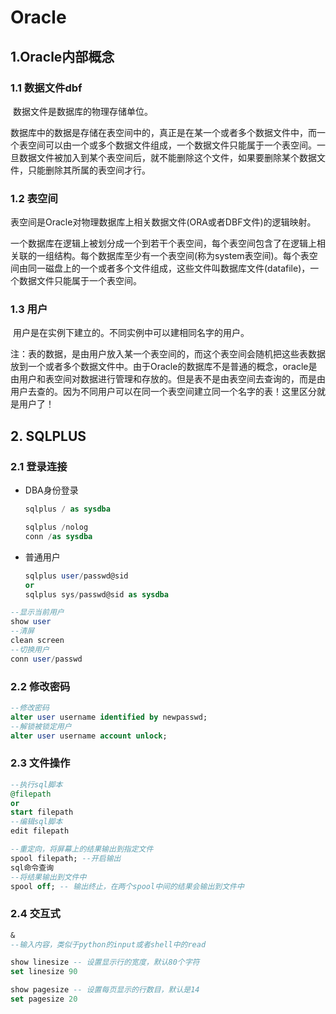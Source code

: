 # Oracle

## 1.Oracle内部概念

### 1.1 数据文件dbf

​		数据文件是数据库的物理存储单位。

数据库中的数据是存储在表空间中的，真正是在某一个或者多个数据文件中，而一个表空间可以由一个或多个数据文件组成，一个数据文件只能属于一个表空间。一旦数据文件被加入到某个表空间后，就不能删除这个文件，如果要删除某个数据文件，只能删除其所属的表空间才行。

### 1.2 表空间

​		表空间是Oracle对物理数据库上相关数据文件(ORA或者DBF文件)的逻辑映射。

一个数据库在逻辑上被划分成一个到若干个表空间，每个表空间包含了在逻辑上相关联的一组结构。每个数据库至少有一个表空间(称为system表空间)。每个表空间由同一磁盘上的一个或者多个文件组成，这些文件叫数据库文件(datafile)，一个数据文件只能属于一个表空间。

### 1.3 用户

​		用户是在实例下建立的。不同实例中可以建相同名字的用户。

注：表的数据，是由用户放入某一个表空间的，而这个表空间会随机把这些表数据放到一个或者多个数据文件中。由于Oracle的数据库不是普通的概念，oracle是由用户和表空间对数据进行管理和存放的。但是表不是由表空间去查询的，而是由用户去查的。因为不同用户可以在同一个表空间建立同一个名字的表！这里区分就是用户了！

## 2. SQLPLUS

### 2.1 登录连接

- DBA身份登录

  ```sql
  sqlplus / as sysdba
  
  sqlplus /nolog
  conn /as sysdba
  ```

- 普通用户

  ```sql
  sqlplus user/passwd@sid
  or
  sqlplus sys/passwd@sid as sysdba
  ```

```sql
--显示当前用户
show user
--清屏
clean screen
--切换用户
conn user/passwd
```

### 2.2 修改密码

```sql
--修改密码
alter user username identified by newpasswd;
--解锁被锁定用户
alter user username account unlock;
```

### 2.3 文件操作

```sql
--执行sql脚本
@filepath
or
start filepath
--编辑sql脚本
edit filepath

--重定向，将屏幕上的结果输出到指定文件
spool filepath; --开启输出
sql命令查询
--将结果输出到文件中
spool off; -- 输出终止，在两个spool中间的结果会输出到文件中
```

### 2.4 交互式

```sql
&
--输入内容，类似于python的input或者shell中的read
```

```sql
show linesize -- 设置显示行的宽度，默认80个字符
set linesize 90

show pagesize -- 设置每页显示的行数目，默认是14
set pagesize 20
```




